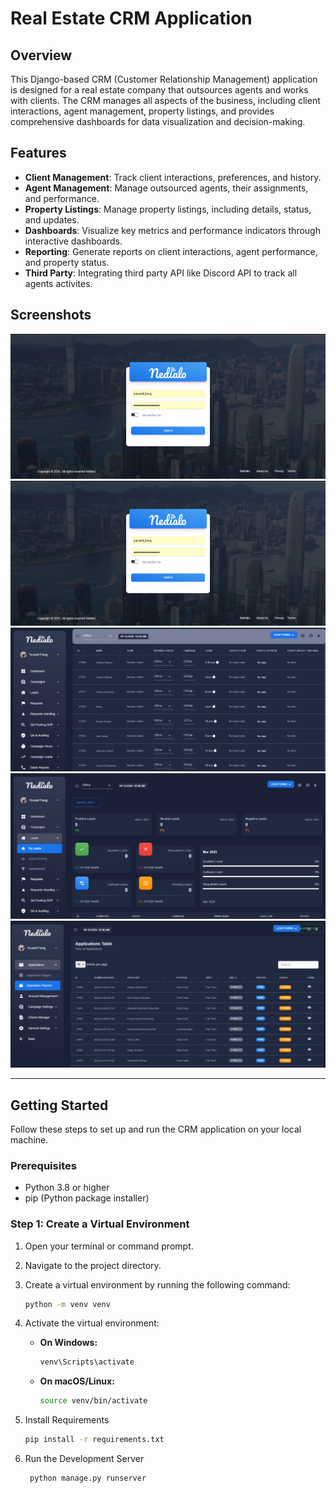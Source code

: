 # Real Estate CRM Application

## Overview

This Django-based CRM (Customer Relationship Management) application is designed for a real estate company that outsources agents and works with clients. The CRM manages all aspects of the business, including client interactions, agent management, property listings, and provides comprehensive dashboards for data visualization and decision-making.

## Features

- **Client Management**: Track client interactions, preferences, and history.
- **Agent Management**: Manage outsourced agents, their assignments, and performance.
- **Property Listings**: Manage property listings, including details, status, and updates.
- **Dashboards**: Visualize key metrics and performance indicators through interactive dashboards.
- **Reporting**: Generate reports on client interactions, agent performance, and property status.
- **Third Party**: Integrating third party API like Discord API to track all agents activites.

## Screenshots

![Image](https://github.com/youssefarag2/CRM-System/blob/master/media/Screenshot%202025-03-11%20064423.png)
![Image](https://github.com/youssefarag2/CRM-System/blob/master/media/Screenshot%202025-03-11%20064423.png)
![Image](https://github.com/youssefarag2/CRM-System/blob/master/media/Screenshot%202025-03-11%20064518.png)
![Image](https://github.com/youssefarag2/CRM-System/blob/master/media/Screenshot%202025-03-11%20064538.png)
![Image](https://github.com/youssefarag2/CRM-System/blob/master/media/Screenshot%202025-03-11%20064613.png)




---

## Getting Started

Follow these steps to set up and run the CRM application on your local machine.

### Prerequisites

- Python 3.8 or higher
- pip (Python package installer)

### Step 1: Create a Virtual Environment

1. Open your terminal or command prompt.
2. Navigate to the project directory.
3. Create a virtual environment by running the following command:

   ```bash
   python -m venv venv
   ```
4. Activate the virtual environment:

   - **On Windows:**
     ```bash
     venv\Scripts\activate
     ```

   - **On macOS/Linux:**
     ```bash
     source venv/bin/activate
     ```
5. Install Requirements
     ```bash
    pip install -r requirements.txt
     ```
6. Run the Development Server
   ```bash
    python manage.py runserver
   ```
   
